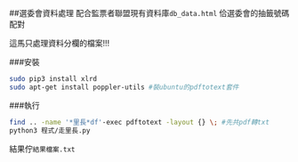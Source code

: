 ##選委會資料處理
配合監票者聯盟現有資料庫`db_data.html`
佮選委會的抽籤號碼配對

這馬只處理資料分欄的檔案!!!

###安裝
```bash
sudo pip3 install xlrd
sudo apt-get install poppler-utils #裝ubuntu的pdftotext套件
```
###執行
```bash
find .. -name '*里長*df'-exec pdftotext -layout {} \; #先共pdf轉txt
python3 程式/走里長.py
```
結果佇`結果檔案.txt`
